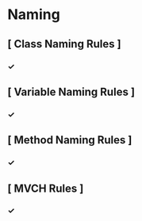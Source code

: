 # Naming

## [ Class Naming Rules ]

### ✓ 

## [ Variable Naming Rules ]

### ✓ 

## [ Method Naming Rules ]

### ✓ 

## [ MVCH Rules ]

### ✓ 
